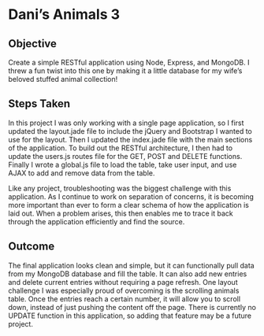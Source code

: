 # Dani’s Animals 3

## Objective 
Create a simple RESTful application using Node, Express, and MongoDB. I threw a fun twist into this one by making it a little database for my wife’s beloved stuffed animal collection!

## Steps Taken
In this project I was only working with a single page application, so I first updated the layout.jade file to include the jQuery and Bootstrap I wanted to use for the layout. Then I updated the index.jade file with the main sections of the application. To build out the RESTful architecture, I then had to update the users.js routes file for the GET, POST and DELETE functions. Finally I wrote a global.js file to load the table, take user input, and use AJAX to add and remove data from the table.
  
Like any project, troubleshooting was the biggest challenge with this application. As I continue to work on separation of concerns, it is becoming more important than ever to form a clear schema of how the application is laid out. When a problem arises, this then enables me to trace it back through the application efficiently and find the source. 

## Outcome
The final application looks clean and simple, but it can functionally pull data from my MongoDB database and fill the table. It can also add new entries and delete current entries without requiring a page refresh. One layout challenge I was especially proud of overcoming is the scrolling animals table. Once the entries reach a certain number, it will allow you to scroll down, instead of just pushing the content off the page. There is currently no UPDATE function in this application, so adding that feature may be a future project.
